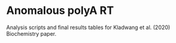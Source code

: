 # Anomalous polyA RT

Analysis scripts and final results tables for Kladwang et al. (2020) Biochemistry paper.
